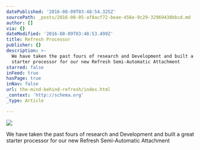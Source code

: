 ```yaml
---
datePublished: '2016-08-09T03:48:54.325Z'
sourcePath: _posts/2016-08-05-af8acf72-beae-456e-9c29-32969438bbcd.md
author: []
via: {}
dateModified: '2016-08-09T03:48:53.499Z'
title: Refresh Processor
publisher: {}
description: >-
  We have taken the past fours of research and Development and built a great
  starter processor for our new Refresh Semi-Automatic Attachment
starred: false
inFeed: true
hasPage: true
inNav: false
url: the-mind-behind-refresh/index.html
_context: 'http://schema.org'
_type: Article

---
```

![](https://the-grid-user-content.s3-us-west-2.amazonaws.com/590dee29-20cf-4449-b8b6-ac7396f2d556.jpg)

We have taken the past fours of research and Development and built a great starter processor for our new Refresh Semi-Automatic Attachment